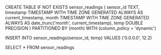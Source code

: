 CREATE TABLE IF NOT EXISTS sensor_readings (
  sensor_id TEXT,
  timestamp TIMESTAMP WITH TIME ZONE GENERATED ALWAYS AS current_timestamp,
  month TIMESTAMP WITH TIME ZONE GENERATED ALWAYS AS date_trunc('month', current_timestamp),
  temp DOUBLE PRECISION
) PARTITIONED BY (month) WITH (column_policy = 'dynamic')

INSERT INTO sensor_readings(sensor_id, temp) VALUES ('0.0.0.0', 12.2)

SELECT * FROM sensor_readings